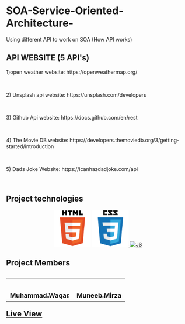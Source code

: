# SOA-Service-Oriented-Architecture-
Using different API to work on SOA (How API works)
<h2>API WEBSITE (5 API's)</h2>
<p>1)open weather website: https://openweathermap.org/ </p> <br>
<p>2) Unsplash api website: https://unsplash.com/developers </p> <br>
<p>3) Github Api website: https://docs.github.com/en/rest </p><br>
<p>4) The Movie DB website: https://developers.themoviedb.org/3/getting-started/introduction </p><br>
<p>5) Dads Joke Website: https://icanhazdadjoke.com/api </p><br>
<h2>Project technologies</h2>
<p align="center">
   <a href="https://www.W3schools.com/html/" target="_blank" rel="noreferrer"><img src="https://raw.githubusercontent.com/devicons/devicon/master/icons/html5/html5-original-wordmark.svg" alt="html5" width="100" height="100"/></a>
  <a href="https://www.w3schools.com/css/" target="_blank" rel="noreferrer"> <img src="https://raw.githubusercontent.com/devicons/devicon/master/icons/css3/css3-original-wordmark.svg" alt="css3" width="100" height="100"/> </a> <a href="https://dart.dev" target="_blank" rel="noreferrer"></a>
  <a href="https://developer.mozilla.org/en-US/docs/Web/JavaScript" target="_blank" rel="noreferrer"> <img src="https://cdn.cdnlogo.com/logos/j/69/javascript.svg" alt="JS" width="80" height="80"/></a>
</p>
<h2>Project Members<h2>
<table align="center">
	<tr>
    <td align="center">
            <a href="https://github.com/Muhammad-waqar-uit">
              <img src="https://avatars3.githubusercontent.com/u/57596726?v=4" width="100px" alt=""/><br />
              <sub><b>Muhammad Waqar</b></sub>
            </a>
   </td>
   <td align="center">
            <a href="https://github.com/MUNEEB630">
              <img src="https://avatars0.githubusercontent.com/u/57500072?v=4" width="100px" alt=""/><br/>
              <sub><b>Muneeb Mirza</b></sub>
	   </a>
   </td>
  </tr>
</table>

<a href="https://muhammad-waqar-uit.github.io/SOA-Service-Oriented-Architecture-/index.html">Live View</a>
